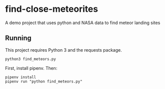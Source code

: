 # find-close-meteorites
A demo project that uses python and NASA data to find meteor landing sites

## Running
 This project requires Python 3 and the requests package.

 `python3 find_meteors.py`

First, install pipenv. Then:

```
pipenv install
pipenv run "python find_meteors.py"
```
